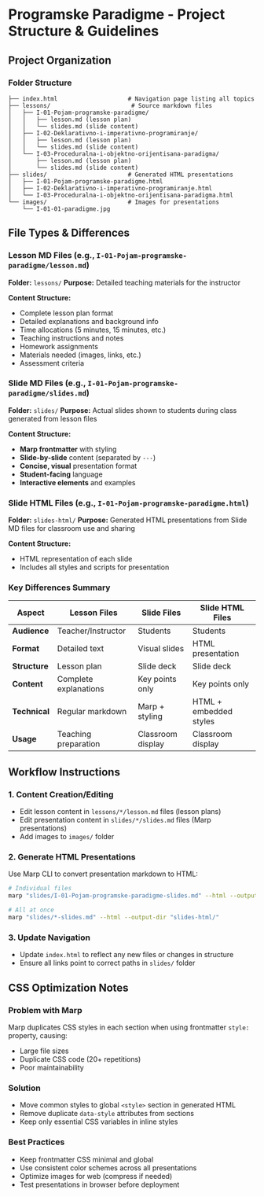 # Programske Paradigme - Project Structure & Guidelines

## Project Organization

### Folder Structure
```
├── index.html                    # Navigation page listing all topics
├── lessons/                       # Source markdown files
│   ├── I-01-Pojam-programske-paradigme/
│   │   ├── lesson.md (lesson plan)
│   │   └── slides.md (slide content)
│   ├── I-02-Deklarativno-i-imperativno-programiranje/
│   │   ├── lesson.md (lesson plan)
│   │   └── slides.md (slide content)
│   └── I-03-Proceduralna-i-objektno-orijentisana-paradigma/
│       ├── lesson.md (lesson plan)
│       └── slides.md (slide content)
├── slides/                       # Generated HTML presentations
│   ├── I-01-Pojam-programske-paradigme.html
│   ├── I-02-Deklarativno-i-imperativno-programiranje.html
│   └── I-03-Proceduralna-i-objektno-orijentisana-paradigma.html
└── images/                       # Images for presentations
    └── I-01-01-paradigme.jpg
```

## File Types & Differences

### Lesson MD Files (e.g., `I-01-Pojam-programske-paradigme/lesson.md`)
**Folder:** `lessons/`
**Purpose:** Detailed teaching materials for the instructor

**Content Structure:**
- Complete lesson plan format
- Detailed explanations and background info
- Time allocations (5 minutes, 15 minutes, etc.)
- Teaching instructions and notes
- Homework assignments
- Materials needed (images, links, etc.)
- Assessment criteria

### Slide MD Files (e.g., `I-01-Pojam-programske-paradigme/slides.md`)
**Folder:** `slides/`
**Purpose:** Actual slides shown to students during class generated from lesson files

**Content Structure:**
- **Marp frontmatter** with styling
- **Slide-by-slide** content (separated by `---`)
- **Concise, visual** presentation format
- **Student-facing** language
- **Interactive elements** and examples

### Slide HTML Files (e.g., `I-01-Pojam-programske-paradigme.html`)
**Folder:** `slides-html/`
**Purpose:** Generated HTML presentations from Slide MD files for classroom use and sharing

**Content Structure:**
- HTML representation of each slide
- Includes all styles and scripts for presentation

### Key Differences Summary

| Aspect | **Lesson Files** | **Slide Files** | **Slide HTML Files** |
|--------|-----------------|----------------------|-----------------------|
| **Audience** | Teacher/Instructor | Students | Students |
| **Format** | Detailed text | Visual slides | HTML presentation |
| **Structure** | Lesson plan | Slide deck | Slide deck |
| **Content** | Complete explanations | Key points only | Key points only |
| **Technical** | Regular markdown | Marp + styling | HTML + embedded styles |
| **Usage** | Teaching preparation | Classroom display | Classroom display | 

## Workflow Instructions

### 1. Content Creation/Editing
- Edit lesson content in `lessons/*/lesson.md` files (lesson plans)
- Edit presentation content in `slides/*/slides.md` files (Marp presentations)
- Add images to `images/` folder

### 2. Generate HTML Presentations
Use Marp CLI to convert presentation markdown to HTML:
```bash
# Individual files
marp "slides/I-01-Pojam-programske-paradigme-slides.md" --html --output "slides-html/I-01-Pojam-programske-paradigme-slides.html"

# All at once
marp "slides/*-slides.md" --html --output-dir "slides-html/"
```

### 3. Update Navigation
- Update `index.html` to reflect any new files or changes in structure
- Ensure all links point to correct paths in `slides/` folder

## CSS Optimization Notes

### Problem with Marp
Marp duplicates CSS styles in each section when using frontmatter `style:` property, causing:
- Large file sizes
- Duplicate CSS code (20+ repetitions)
- Poor maintainability

### Solution
- Move common styles to global `<style>` section in generated HTML
- Remove duplicate `data-style` attributes from sections
- Keep only essential CSS variables in inline styles

### Best Practices
- Keep frontmatter CSS minimal and global
- Use consistent color schemes across all presentations
- Optimize images for web (compress if needed)
- Test presentations in browser before deployment